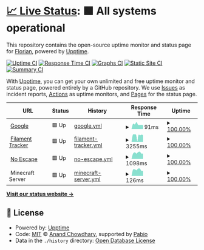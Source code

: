 # [📈 Live Status](https://Xeferis.github.io/Website_Status): <!--live status--> **🟩 All systems operational**

This repository contains the open-source uptime monitor and status page for [Florian](https://xeferis.github.io), powered by [Upptime](https://github.com/upptime/upptime).

[![Uptime CI](https://github.com/Xeferis/Website_Status/workflows/Uptime%20CI/badge.svg)](https://github.com/Xeferis/Website_Status/actions?query=workflow%3A%22Uptime+CI%22)
[![Response Time CI](https://github.com/Xeferis/Website_Status/workflows/Response%20Time%20CI/badge.svg)](https://github.com/Xeferis/Website_Status/actions?query=workflow%3A%22Response+Time+CI%22)
[![Graphs CI](https://github.com/Xeferis/Website_Status/workflows/Graphs%20CI/badge.svg)](https://github.com/Xeferis/Website_Status/actions?query=workflow%3A%22Graphs+CI%22)
[![Static Site CI](https://github.com/Xeferis/Website_Status/workflows/Static%20Site%20CI/badge.svg)](https://github.com/Xeferis/Website_Status/actions?query=workflow%3A%22Static+Site+CI%22)
[![Summary CI](https://github.com/Xeferis/Website_Status/workflows/Summary%20CI/badge.svg)](https://github.com/Xeferis/Website_Status/actions?query=workflow%3A%22Summary+CI%22)

With [Upptime](https://upptime.js.org), you can get your own unlimited and free uptime monitor and status page, powered entirely by a GitHub repository. We use [Issues](https://github.com/Xeferis/Website_Status/issues) as incident reports, [Actions](https://github.com/Xeferis/Website_Status/actions) as uptime monitors, and [Pages](https://Xeferis.github.io/Website_Status) for the status page.

<!--start: status pages-->
<!-- This summary is generated by Upptime (https://github.com/upptime/upptime) -->
<!-- Do not edit this manually, your changes will be overwritten -->
<!-- prettier-ignore -->
| URL | Status | History | Response Time | Uptime |
| --- | ------ | ------- | ------------- | ------ |
| <img alt="" src="https://icons.duckduckgo.com/ip3/www.google.com.ico" height="13"> [Google](https://www.google.com) | 🟩 Up | [google.yml](https://github.com/Xeferis/Website_Status/commits/HEAD/history/google.yml) | <details><summary><img alt="Response time graph" src="./graphs/google/response-time-week.png" height="20"> 91ms</summary><br><a href="https://Xeferis.github.io/Website_Status/history/google"><img alt="Response time 113" src="https://img.shields.io/endpoint?url=https%3A%2F%2Fraw.githubusercontent.com%2FXeferis%2FWebsite_Status%2FHEAD%2Fapi%2Fgoogle%2Fresponse-time.json"></a><br><a href="https://Xeferis.github.io/Website_Status/history/google"><img alt="24-hour response time 73" src="https://img.shields.io/endpoint?url=https%3A%2F%2Fraw.githubusercontent.com%2FXeferis%2FWebsite_Status%2FHEAD%2Fapi%2Fgoogle%2Fresponse-time-day.json"></a><br><a href="https://Xeferis.github.io/Website_Status/history/google"><img alt="7-day response time 91" src="https://img.shields.io/endpoint?url=https%3A%2F%2Fraw.githubusercontent.com%2FXeferis%2FWebsite_Status%2FHEAD%2Fapi%2Fgoogle%2Fresponse-time-week.json"></a><br><a href="https://Xeferis.github.io/Website_Status/history/google"><img alt="30-day response time 109" src="https://img.shields.io/endpoint?url=https%3A%2F%2Fraw.githubusercontent.com%2FXeferis%2FWebsite_Status%2FHEAD%2Fapi%2Fgoogle%2Fresponse-time-month.json"></a><br><a href="https://Xeferis.github.io/Website_Status/history/google"><img alt="1-year response time 114" src="https://img.shields.io/endpoint?url=https%3A%2F%2Fraw.githubusercontent.com%2FXeferis%2FWebsite_Status%2FHEAD%2Fapi%2Fgoogle%2Fresponse-time-year.json"></a></details> | <details><summary><a href="https://Xeferis.github.io/Website_Status/history/google">100.00%</a></summary><a href="https://Xeferis.github.io/Website_Status/history/google"><img alt="All-time uptime 99.99%" src="https://img.shields.io/endpoint?url=https%3A%2F%2Fraw.githubusercontent.com%2FXeferis%2FWebsite_Status%2FHEAD%2Fapi%2Fgoogle%2Fuptime.json"></a><br><a href="https://Xeferis.github.io/Website_Status/history/google"><img alt="24-hour uptime 100.00%" src="https://img.shields.io/endpoint?url=https%3A%2F%2Fraw.githubusercontent.com%2FXeferis%2FWebsite_Status%2FHEAD%2Fapi%2Fgoogle%2Fuptime-day.json"></a><br><a href="https://Xeferis.github.io/Website_Status/history/google"><img alt="7-day uptime 100.00%" src="https://img.shields.io/endpoint?url=https%3A%2F%2Fraw.githubusercontent.com%2FXeferis%2FWebsite_Status%2FHEAD%2Fapi%2Fgoogle%2Fuptime-week.json"></a><br><a href="https://Xeferis.github.io/Website_Status/history/google"><img alt="30-day uptime 99.85%" src="https://img.shields.io/endpoint?url=https%3A%2F%2Fraw.githubusercontent.com%2FXeferis%2FWebsite_Status%2FHEAD%2Fapi%2Fgoogle%2Fuptime-month.json"></a><br><a href="https://Xeferis.github.io/Website_Status/history/google"><img alt="1-year uptime 99.97%" src="https://img.shields.io/endpoint?url=https%3A%2F%2Fraw.githubusercontent.com%2FXeferis%2FWebsite_Status%2FHEAD%2Fapi%2Fgoogle%2Fuptime-year.json"></a></details>
| <img alt="" src="https://icons.duckduckgo.com/ip3/filament-tracker.vercel.app.ico" height="13"> [Filament Tracker](https://filament-tracker.vercel.app) | 🟩 Up | [filament-tracker.yml](https://github.com/Xeferis/Website_Status/commits/HEAD/history/filament-tracker.yml) | <details><summary><img alt="Response time graph" src="./graphs/filament-tracker/response-time-week.png" height="20"> 3255ms</summary><br><a href="https://Xeferis.github.io/Website_Status/history/filament-tracker"><img alt="Response time 3106" src="https://img.shields.io/endpoint?url=https%3A%2F%2Fraw.githubusercontent.com%2FXeferis%2FWebsite_Status%2FHEAD%2Fapi%2Ffilament-tracker%2Fresponse-time.json"></a><br><a href="https://Xeferis.github.io/Website_Status/history/filament-tracker"><img alt="24-hour response time 3397" src="https://img.shields.io/endpoint?url=https%3A%2F%2Fraw.githubusercontent.com%2FXeferis%2FWebsite_Status%2FHEAD%2Fapi%2Ffilament-tracker%2Fresponse-time-day.json"></a><br><a href="https://Xeferis.github.io/Website_Status/history/filament-tracker"><img alt="7-day response time 3255" src="https://img.shields.io/endpoint?url=https%3A%2F%2Fraw.githubusercontent.com%2FXeferis%2FWebsite_Status%2FHEAD%2Fapi%2Ffilament-tracker%2Fresponse-time-week.json"></a><br><a href="https://Xeferis.github.io/Website_Status/history/filament-tracker"><img alt="30-day response time 3073" src="https://img.shields.io/endpoint?url=https%3A%2F%2Fraw.githubusercontent.com%2FXeferis%2FWebsite_Status%2FHEAD%2Fapi%2Ffilament-tracker%2Fresponse-time-month.json"></a><br><a href="https://Xeferis.github.io/Website_Status/history/filament-tracker"><img alt="1-year response time 3106" src="https://img.shields.io/endpoint?url=https%3A%2F%2Fraw.githubusercontent.com%2FXeferis%2FWebsite_Status%2FHEAD%2Fapi%2Ffilament-tracker%2Fresponse-time-year.json"></a></details> | <details><summary><a href="https://Xeferis.github.io/Website_Status/history/filament-tracker">100.00%</a></summary><a href="https://Xeferis.github.io/Website_Status/history/filament-tracker"><img alt="All-time uptime 99.76%" src="https://img.shields.io/endpoint?url=https%3A%2F%2Fraw.githubusercontent.com%2FXeferis%2FWebsite_Status%2FHEAD%2Fapi%2Ffilament-tracker%2Fuptime.json"></a><br><a href="https://Xeferis.github.io/Website_Status/history/filament-tracker"><img alt="24-hour uptime 100.00%" src="https://img.shields.io/endpoint?url=https%3A%2F%2Fraw.githubusercontent.com%2FXeferis%2FWebsite_Status%2FHEAD%2Fapi%2Ffilament-tracker%2Fuptime-day.json"></a><br><a href="https://Xeferis.github.io/Website_Status/history/filament-tracker"><img alt="7-day uptime 100.00%" src="https://img.shields.io/endpoint?url=https%3A%2F%2Fraw.githubusercontent.com%2FXeferis%2FWebsite_Status%2FHEAD%2Fapi%2Ffilament-tracker%2Fuptime-week.json"></a><br><a href="https://Xeferis.github.io/Website_Status/history/filament-tracker"><img alt="30-day uptime 99.24%" src="https://img.shields.io/endpoint?url=https%3A%2F%2Fraw.githubusercontent.com%2FXeferis%2FWebsite_Status%2FHEAD%2Fapi%2Ffilament-tracker%2Fuptime-month.json"></a><br><a href="https://Xeferis.github.io/Website_Status/history/filament-tracker"><img alt="1-year uptime 99.76%" src="https://img.shields.io/endpoint?url=https%3A%2F%2Fraw.githubusercontent.com%2FXeferis%2FWebsite_Status%2FHEAD%2Fapi%2Ffilament-tracker%2Fuptime-year.json"></a></details>
| <img alt="" src="https://icons.duckduckgo.com/ip3/noescape.info.ico" height="13"> [No Escape](https://noescape.info) | 🟩 Up | [no-escape.yml](https://github.com/Xeferis/Website_Status/commits/HEAD/history/no-escape.yml) | <details><summary><img alt="Response time graph" src="./graphs/no-escape/response-time-week.png" height="20"> 1098ms</summary><br><a href="https://Xeferis.github.io/Website_Status/history/no-escape"><img alt="Response time 1055" src="https://img.shields.io/endpoint?url=https%3A%2F%2Fraw.githubusercontent.com%2FXeferis%2FWebsite_Status%2FHEAD%2Fapi%2Fno-escape%2Fresponse-time.json"></a><br><a href="https://Xeferis.github.io/Website_Status/history/no-escape"><img alt="24-hour response time 1035" src="https://img.shields.io/endpoint?url=https%3A%2F%2Fraw.githubusercontent.com%2FXeferis%2FWebsite_Status%2FHEAD%2Fapi%2Fno-escape%2Fresponse-time-day.json"></a><br><a href="https://Xeferis.github.io/Website_Status/history/no-escape"><img alt="7-day response time 1098" src="https://img.shields.io/endpoint?url=https%3A%2F%2Fraw.githubusercontent.com%2FXeferis%2FWebsite_Status%2FHEAD%2Fapi%2Fno-escape%2Fresponse-time-week.json"></a><br><a href="https://Xeferis.github.io/Website_Status/history/no-escape"><img alt="30-day response time 1063" src="https://img.shields.io/endpoint?url=https%3A%2F%2Fraw.githubusercontent.com%2FXeferis%2FWebsite_Status%2FHEAD%2Fapi%2Fno-escape%2Fresponse-time-month.json"></a><br><a href="https://Xeferis.github.io/Website_Status/history/no-escape"><img alt="1-year response time 1056" src="https://img.shields.io/endpoint?url=https%3A%2F%2Fraw.githubusercontent.com%2FXeferis%2FWebsite_Status%2FHEAD%2Fapi%2Fno-escape%2Fresponse-time-year.json"></a></details> | <details><summary><a href="https://Xeferis.github.io/Website_Status/history/no-escape">100.00%</a></summary><a href="https://Xeferis.github.io/Website_Status/history/no-escape"><img alt="All-time uptime 99.99%" src="https://img.shields.io/endpoint?url=https%3A%2F%2Fraw.githubusercontent.com%2FXeferis%2FWebsite_Status%2FHEAD%2Fapi%2Fno-escape%2Fuptime.json"></a><br><a href="https://Xeferis.github.io/Website_Status/history/no-escape"><img alt="24-hour uptime 100.00%" src="https://img.shields.io/endpoint?url=https%3A%2F%2Fraw.githubusercontent.com%2FXeferis%2FWebsite_Status%2FHEAD%2Fapi%2Fno-escape%2Fuptime-day.json"></a><br><a href="https://Xeferis.github.io/Website_Status/history/no-escape"><img alt="7-day uptime 100.00%" src="https://img.shields.io/endpoint?url=https%3A%2F%2Fraw.githubusercontent.com%2FXeferis%2FWebsite_Status%2FHEAD%2Fapi%2Fno-escape%2Fuptime-week.json"></a><br><a href="https://Xeferis.github.io/Website_Status/history/no-escape"><img alt="30-day uptime 100.00%" src="https://img.shields.io/endpoint?url=https%3A%2F%2Fraw.githubusercontent.com%2FXeferis%2FWebsite_Status%2FHEAD%2Fapi%2Fno-escape%2Fuptime-month.json"></a><br><a href="https://Xeferis.github.io/Website_Status/history/no-escape"><img alt="1-year uptime 99.99%" src="https://img.shields.io/endpoint?url=https%3A%2F%2Fraw.githubusercontent.com%2FXeferis%2FWebsite_Status%2FHEAD%2Fapi%2Fno-escape%2Fuptime-year.json"></a></details>
| <img alt="" src="https://icons.duckduckgo.com/ip3/null.ico" height="13"> Minecraft Server | 🟩 Up | [minecraft-server.yml](https://github.com/Xeferis/Website_Status/commits/HEAD/history/minecraft-server.yml) | <details><summary><img alt="Response time graph" src="./graphs/minecraft-server/response-time-week.png" height="20"> 126ms</summary><br><a href="https://Xeferis.github.io/Website_Status/history/minecraft-server"><img alt="Response time 113" src="https://img.shields.io/endpoint?url=https%3A%2F%2Fraw.githubusercontent.com%2FXeferis%2FWebsite_Status%2FHEAD%2Fapi%2Fminecraft-server%2Fresponse-time.json"></a><br><a href="https://Xeferis.github.io/Website_Status/history/minecraft-server"><img alt="24-hour response time 105" src="https://img.shields.io/endpoint?url=https%3A%2F%2Fraw.githubusercontent.com%2FXeferis%2FWebsite_Status%2FHEAD%2Fapi%2Fminecraft-server%2Fresponse-time-day.json"></a><br><a href="https://Xeferis.github.io/Website_Status/history/minecraft-server"><img alt="7-day response time 126" src="https://img.shields.io/endpoint?url=https%3A%2F%2Fraw.githubusercontent.com%2FXeferis%2FWebsite_Status%2FHEAD%2Fapi%2Fminecraft-server%2Fresponse-time-week.json"></a><br><a href="https://Xeferis.github.io/Website_Status/history/minecraft-server"><img alt="30-day response time 119" src="https://img.shields.io/endpoint?url=https%3A%2F%2Fraw.githubusercontent.com%2FXeferis%2FWebsite_Status%2FHEAD%2Fapi%2Fminecraft-server%2Fresponse-time-month.json"></a><br><a href="https://Xeferis.github.io/Website_Status/history/minecraft-server"><img alt="1-year response time 113" src="https://img.shields.io/endpoint?url=https%3A%2F%2Fraw.githubusercontent.com%2FXeferis%2FWebsite_Status%2FHEAD%2Fapi%2Fminecraft-server%2Fresponse-time-year.json"></a></details> | <details><summary><a href="https://Xeferis.github.io/Website_Status/history/minecraft-server">100.00%</a></summary><a href="https://Xeferis.github.io/Website_Status/history/minecraft-server"><img alt="All-time uptime 99.86%" src="https://img.shields.io/endpoint?url=https%3A%2F%2Fraw.githubusercontent.com%2FXeferis%2FWebsite_Status%2FHEAD%2Fapi%2Fminecraft-server%2Fuptime.json"></a><br><a href="https://Xeferis.github.io/Website_Status/history/minecraft-server"><img alt="24-hour uptime 100.00%" src="https://img.shields.io/endpoint?url=https%3A%2F%2Fraw.githubusercontent.com%2FXeferis%2FWebsite_Status%2FHEAD%2Fapi%2Fminecraft-server%2Fuptime-day.json"></a><br><a href="https://Xeferis.github.io/Website_Status/history/minecraft-server"><img alt="7-day uptime 100.00%" src="https://img.shields.io/endpoint?url=https%3A%2F%2Fraw.githubusercontent.com%2FXeferis%2FWebsite_Status%2FHEAD%2Fapi%2Fminecraft-server%2Fuptime-week.json"></a><br><a href="https://Xeferis.github.io/Website_Status/history/minecraft-server"><img alt="30-day uptime 100.00%" src="https://img.shields.io/endpoint?url=https%3A%2F%2Fraw.githubusercontent.com%2FXeferis%2FWebsite_Status%2FHEAD%2Fapi%2Fminecraft-server%2Fuptime-month.json"></a><br><a href="https://Xeferis.github.io/Website_Status/history/minecraft-server"><img alt="1-year uptime 100.00%" src="https://img.shields.io/endpoint?url=https%3A%2F%2Fraw.githubusercontent.com%2FXeferis%2FWebsite_Status%2FHEAD%2Fapi%2Fminecraft-server%2Fuptime-year.json"></a></details>

<!--end: status pages-->

[**Visit our status website →**](https://Xeferis.github.io/Website_Status)

## 📄 License

- Powered by: [Upptime](https://github.com/upptime/upptime)
- Code: [MIT](./LICENSE) © [Anand Chowdhary](https://anandchowdhary.com), supported by [Pabio](https://pabio.com)
- Data in the `./history` directory: [Open Database License](https://opendatacommons.org/licenses/odbl/1-0/)
